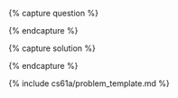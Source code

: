 {% capture question %}


{% endcapture %}

{% capture solution %}

{% endcapture %}

{% include cs61a/problem_template.md %}
